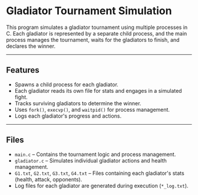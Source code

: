 # Gladiator Tournament Simulation

This program simulates a gladiator tournament using multiple processes in C. Each gladiator is represented by a separate child process, and the main process manages the tournament, waits for the gladiators to finish, and declares the winner.

---

## Features

- Spawns a child process for each gladiator.
- Each gladiator reads its own file for stats and engages in a simulated fight.
- Tracks surviving gladiators to determine the winner.
- Uses `fork()`, `execvp()`, and `waitpid()` for process management.
- Logs each gladiator's progress and actions.

---

## Files

- `main.c` – Contains the tournament logic and process management.
- `gladiator.c` – Simulates individual gladiator actions and health management.
- `G1.txt`, `G2.txt`, `G3.txt`, `G4.txt` – Files containing each gladiator's stats (health, attack, opponents).
- Log files for each gladiator are generated during execution (`*_log.txt`).
